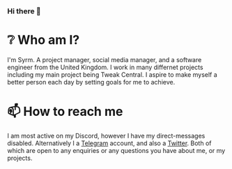 ### Hi there 👋

# ❔ Who am I?
I'm Syrm. A project manager, social media manager, and a software engineer from the United Kingdom. I work in many differnet projects including my main project being Tweak Central. I aspire to make myself a better person each day by setting goals for me to achieve.

# 📫 How to reach me
I am most active on my Discord, however I have my direct-messages disabled. Alternatively I a [Telegram](https://t.me/SyrmYT) account, and also a [Twitter](https://twitter.com/@SyrmYT). Both of which are open to any enquiries or any questions you have about me, or my projects.
